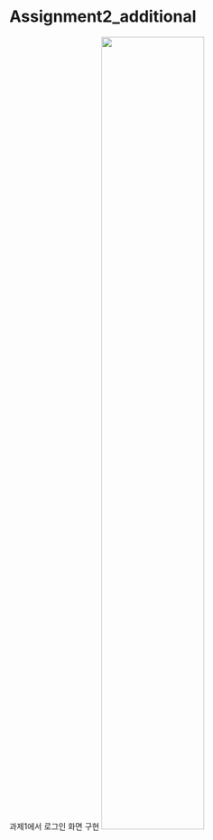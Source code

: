 # Assignment2_additional
과제1에서 로그인 화면 구현
<img width="60%" src="https://user-images.githubusercontent.com/26537075/125950526-8d0a08d8-4535-4a6c-a974-4cb1bf142328.gif"/>
